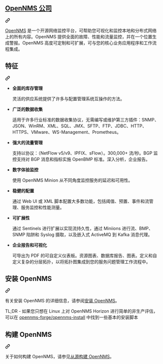 <div class="Box-sc-g0xbh4-0 QkQOb js-snippet-clipboard-copy-unpositioned" data-hpc="true"><article class="markdown-body entry-content container-lg" itemprop="text"><div class="markdown-heading" dir="auto"><h1 tabindex="-1" class="heading-element" dir="auto"><a href="http://www.opennms.com/" rel="nofollow" _msttexthash="8067475" _msthash="486">OpenNMS 公司</a></h1><a id="user-content-opennms" class="anchor" aria-label="永久链接：OpenNMS" href="#opennms" _mstaria-label="312052" _msthash="487"><svg class="octicon octicon-link" viewBox="0 0 16 16" version="1.1" width="16" height="16" aria-hidden="true"><path d="m7.775 3.275 1.25-1.25a3.5 3.5 0 1 1 4.95 4.95l-2.5 2.5a3.5 3.5 0 0 1-4.95 0 .751.751 0 0 1 .018-1.042.751.751 0 0 1 1.042-.018 1.998 1.998 0 0 0 2.83 0l2.5-2.5a2.002 2.002 0 0 0-2.83-2.83l-1.25 1.25a.751.751 0 0 1-1.042-.018.751.751 0 0 1-.018-1.042Zm-4.69 9.64a1.998 1.998 0 0 0 2.83 0l1.25-1.25a.751.751 0 0 1 1.042.018.751.751 0 0 1 .018 1.042l-1.25 1.25a3.5 3.5 0 1 1-4.95-4.95l2.5-2.5a3.5 3.5 0 0 1 4.95 0 .751.751 0 0 1-.018 1.042.751.751 0 0 1-1.042.018 1.998 1.998 0 0 0-2.83 0l-2.5 2.5a1.998 1.998 0 0 0 0 2.83Z"></path></svg></a></div>
<p dir="auto" _msttexthash="2168274017" _msthash="488"><a href="http://www.opennms.com/" rel="nofollow" _istranslated="1">OpenNMS</a> 是一个开源网络监控平台，可帮助您可视化和监控本地和分布式网络上的所有内容。OpenNMS 提供全面的故障、性能和流量监控，并在一个位置生成警报。OpenNMS 高度可定制和可扩展，可与您的核心业务应用程序和工作流程集成。</p>
<div class="markdown-heading" dir="auto"><h2 tabindex="-1" class="heading-element" dir="auto" _msttexthash="5209451" _msthash="489">特征</h2><a id="user-content-features" class="anchor" aria-label="永久链接：功能" href="#features" _mstaria-label="370552" _msthash="490"><svg class="octicon octicon-link" viewBox="0 0 16 16" version="1.1" width="16" height="16" aria-hidden="true"><path d="m7.775 3.275 1.25-1.25a3.5 3.5 0 1 1 4.95 4.95l-2.5 2.5a3.5 3.5 0 0 1-4.95 0 .751.751 0 0 1 .018-1.042.751.751 0 0 1 1.042-.018 1.998 1.998 0 0 0 2.83 0l2.5-2.5a2.002 2.002 0 0 0-2.83-2.83l-1.25 1.25a.751.751 0 0 1-1.042-.018.751.751 0 0 1-.018-1.042Zm-4.69 9.64a1.998 1.998 0 0 0 2.83 0l1.25-1.25a.751.751 0 0 1 1.042.018.751.751 0 0 1 .018 1.042l-1.25 1.25a3.5 3.5 0 1 1-4.95-4.95l2.5-2.5a3.5 3.5 0 0 1 4.95 0 .751.751 0 0 1-.018 1.042.751.751 0 0 1-1.042.018 1.998 1.998 0 0 0-2.83 0l-2.5 2.5a1.998 1.998 0 0 0 0 2.83Z"></path></svg></a></div>
<ul dir="auto">
<li>
<p dir="auto"><strong _msttexthash="25924860" _msthash="491">全面的库存管理</strong></p>
<p dir="auto" _msttexthash="174886452" _msthash="492">灵活的供应系统提供了许多与配置管理系统互操作的方法。</p>
</li>
<li>
<p dir="auto"><strong _msttexthash="26230113" _msthash="493">广泛的数据收集</strong></p>
<p dir="auto" _msttexthash="430548144" _msthash="494">适用于许多行业标准的数据收集协议，无需编写或维护第三方插件：SNMP、JSON、WinRM、XML、SQL、JMX、SFTP、FTP、JDBC、HTTP、HTTPS、VMware、WS-Management、Prometheus。</p>
</li>
<li>
<p dir="auto"><strong _msttexthash="27072383" _msthash="495">强大的流量管理</strong></p>
<p dir="auto" _msttexthash="725594727" _msthash="496">支持以协议：（NetFlow v5/v9、IPFIX、sFlow）。300,000+ 流/秒。BGP 监控支持对 BGP 消息和指标实施 OpenBMP 标准。深入分析，企业报告。</p>
</li>
<li>
<p dir="auto"><strong _msttexthash="20643506" _msthash="497">数字体验监控</strong></p>
<p dir="auto" _msttexthash="170921868" _msthash="498">使用 OpenNMS Minion 从不同角度监控服务的延迟和可用性。</p>
</li>
<li>
<p dir="auto"><strong _msttexthash="18037513" _msthash="499">稳健的配置</strong></p>
<p dir="auto" _msttexthash="433277767" _msthash="500">通过 Web UI 或 XML 脚本配置大多数功能，包括阈值、预置、事件和流管理、服务监控和性能测量。</p>
</li>
<li>
<p dir="auto"><strong _msttexthash="10540868" _msthash="501">可扩展性</strong></p>
<p dir="auto" _msttexthash="618546851" _msthash="502">通过 Sentinels 进行扩展以实现流持久性，通过 Miniions 进行流、BMP、SNMP 陷阱和 Syslog 摄取，以及嵌入式 ActiveMQ 到 Kafka 消息代理。</p>
</li>
<li>
<p dir="auto"><strong _msttexthash="25958426" _msthash="503">企业报告和可视化</strong></p>
<p dir="auto" _msttexthash="870032787" _msthash="504">可导出为 PDF 的可自定义仪表板。资源图表、数据库报告、图表。定义和自定义复杂的分层拓扑，以将拓扑图集成到您的服务问题管理工作流程中。</p>
</li>
</ul>
<div class="markdown-heading" dir="auto"><h1 tabindex="-1" class="heading-element" dir="auto" _msttexthash="5872542" _msthash="505">安装 OpenNMS</h1><a id="user-content-install-opennms" class="anchor" aria-label="永久链接：安装 OpenNMS" href="#install-opennms" _mstaria-label="560391" _msthash="506"><svg class="octicon octicon-link" viewBox="0 0 16 16" version="1.1" width="16" height="16" aria-hidden="true"><path d="m7.775 3.275 1.25-1.25a3.5 3.5 0 1 1 4.95 4.95l-2.5 2.5a3.5 3.5 0 0 1-4.95 0 .751.751 0 0 1 .018-1.042.751.751 0 0 1 1.042-.018 1.998 1.998 0 0 0 2.83 0l2.5-2.5a2.002 2.002 0 0 0-2.83-2.83l-1.25 1.25a.751.751 0 0 1-1.042-.018.751.751 0 0 1-.018-1.042Zm-4.69 9.64a1.998 1.998 0 0 0 2.83 0l1.25-1.25a.751.751 0 0 1 1.042.018.751.751 0 0 1 .018 1.042l-1.25 1.25a3.5 3.5 0 1 1-4.95-4.95l2.5-2.5a3.5 3.5 0 0 1 4.95 0 .751.751 0 0 1-.018 1.042.751.751 0 0 1-1.042.018 1.998 1.998 0 0 0-2.83 0l-2.5 2.5a1.998 1.998 0 0 0 0 2.83Z"></path></svg></a></div>
<p dir="auto" _msttexthash="126642048" _msthash="507">有关安装 OpenNMS 的详细信息，请参阅<a href="/OpenNMS/opennms/blob/develop/docs/modules/deployment/pages/core/getting-started.adoc" _istranslated="1">安装 OpenNMS</a>。</p>
<p dir="auto" _msttexthash="655244135" _msthash="508">TL;DR - 如果您只想在 Linux 上对 OpenNMS Horizon 进行简单的非生产评估，可以在 <a href="https://github.com/opennms-forge/opennms-install" _istranslated="1">opennms-forge/opennms-install</a> 中找到一些基本的安装脚本</p>
<div class="markdown-heading" dir="auto"><h1 tabindex="-1" class="heading-element" dir="auto" _msttexthash="5038943" _msthash="509">构建 OpenNMS</h1><a id="user-content-build-opennms" class="anchor" aria-label="永久链接：构建 OpenNMS" href="#build-opennms" _mstaria-label="476931" _msthash="510"><svg class="octicon octicon-link" viewBox="0 0 16 16" version="1.1" width="16" height="16" aria-hidden="true"><path d="m7.775 3.275 1.25-1.25a3.5 3.5 0 1 1 4.95 4.95l-2.5 2.5a3.5 3.5 0 0 1-4.95 0 .751.751 0 0 1 .018-1.042.751.751 0 0 1 1.042-.018 1.998 1.998 0 0 0 2.83 0l2.5-2.5a2.002 2.002 0 0 0-2.83-2.83l-1.25 1.25a.751.751 0 0 1-1.042-.018.751.751 0 0 1-.018-1.042Zm-4.69 9.64a1.998 1.998 0 0 0 2.83 0l1.25-1.25a.751.751 0 0 1 1.042.018.751.751 0 0 1 .018 1.042l-1.25 1.25a3.5 3.5 0 1 1-4.95-4.95l2.5-2.5a3.5 3.5 0 0 1 4.95 0 .751.751 0 0 1-.018 1.042.751.751 0 0 1-1.042.018 1.998 1.998 0 0 0-2.83 0l-2.5 2.5a1.998 1.998 0 0 0 0 2.83Z"></path></svg></a></div>
<p dir="auto" _msttexthash="99292089" _msthash="511">关于如何构建 OpenNMS，请参见<a href="/OpenNMS/opennms/blob/develop/docs/modules/development/pages/build-from-source.adoc" _istranslated="1">从源构建 OpenNMS</a>。</p>
</article></div>
